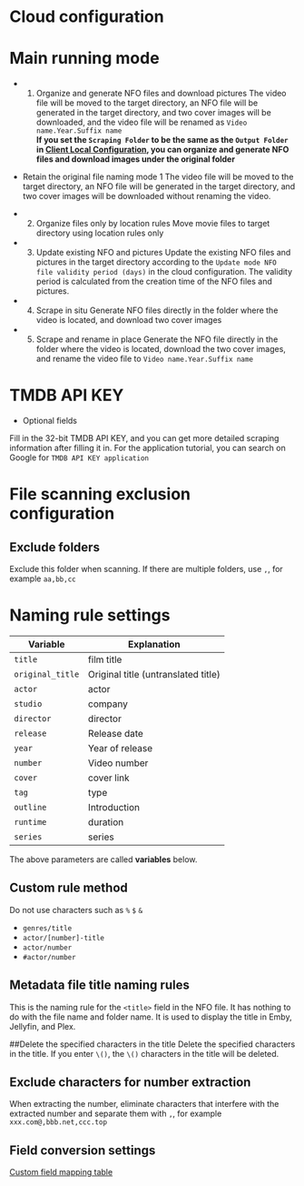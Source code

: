 # Cloud configuration

# Main running mode
* 1. Organize and generate NFO files and download pictures
The video file will be moved to the target directory, an NFO file will be generated in the target directory, and two cover images will be downloaded, and the video file will be renamed as `Video name.Year.Suffix name`  
**If you set the `Scraping Folder` to be the same as the `Output Folder` in [Client Local Configuration](/client_configuration.html#directory-configuration), you can organize and generate NFO files and download images under the original folder**

* Retain the original file naming mode 1
The video file will be moved to the target directory, an NFO file will be generated in the target directory, and two cover images will be downloaded without renaming the video.

* 2. Organize files only by location rules
Move movie files to target directory using location rules only

* 3. Update existing NFO and pictures
Update the existing NFO files and pictures in the target directory according to the `Update mode NFO file validity period (days)` in the cloud configuration. The validity period is calculated from the creation time of the NFO files and pictures.

* 4. Scrape in situ
Generate NFO files directly in the folder where the video is located, and download two cover images

* 5. Scrape and rename in place
Generate the NFO file directly in the folder where the video is located, download the two cover images, and rename the video file to `Video name.Year.Suffix name`

# TMDB API KEY
* Optional fields

Fill in the 32-bit TMDB API KEY, and you can get more detailed scraping information after filling it in.
For the application tutorial, you can search on Google for `TMDB API KEY application`

# File scanning exclusion configuration
## Exclude folders
Exclude this folder when scanning. If there are multiple folders, use `,`, for example `aa,bb,cc`

# Naming rule settings
| Variable | Explanation |
|----|------------|
| `title` | film title |
| `original_title` | Original title (untranslated title) |
| `actor` | actor |
| `studio` | company |
| `director` | director |
| `release` | Release date |
| `year` | Year of release |
| `number` | Video number |
| `cover` | cover link |
| `tag` | type |
| `outline` | Introduction |
| `runtime` | duration |
| `series` | series |

The above parameters are called **variables** below.

## Custom rule method
Do not use characters such as `%` `$` `&`

* `genres/title`
* `actor/[number]-title`
* `actor/number`
* `#actor/number`

## Metadata file title naming rules
This is the naming rule for the `<title>` field in the NFO file. It has nothing to do with the file name and folder name. It is used to display the title in Emby, Jellyfin, and Plex.

##Delete the specified characters in the title
Delete the specified characters in the title. If you enter `\()`, the `\()` characters in the title will be deleted.

## Exclude characters for number extraction
When extracting the number, eliminate characters that interfere with the extracted number and separate them with `,`, for example `xxx.com@,bbb.net,ccc.top`

## Field conversion settings
[Custom field mapping table](/client_configuration.html#custom-field-mapping-table)